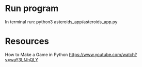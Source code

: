 # Run program
In terminal run: python3 asteroids_app/asteroids_app.py

# Resources
How to Make a Game in Python
https://www.youtube.com/watch?v=waY3LfJhQLY

